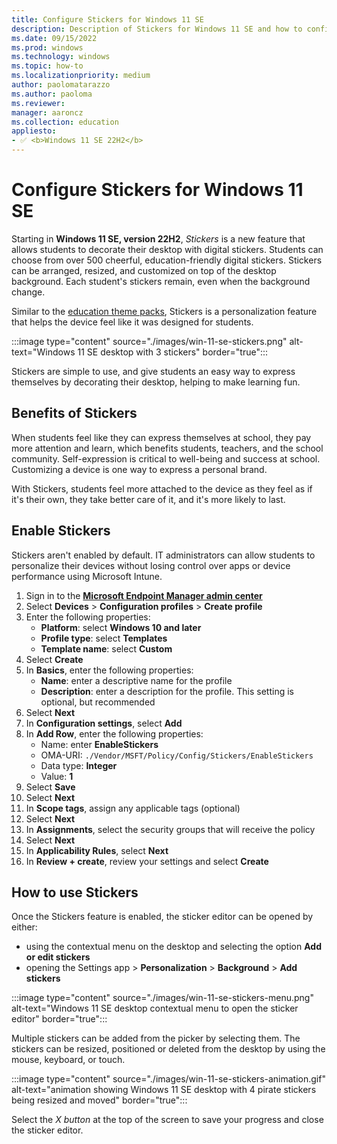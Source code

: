 ```yaml
---
title: Configure Stickers for Windows 11 SE
description: Description of Stickers for Windows 11 SE and how to configure them via MDM
ms.date: 09/15/2022
ms.prod: windows
ms.technology: windows
ms.topic: how-to
ms.localizationpriority: medium
author: paolomatarazzo
ms.author: paoloma
ms.reviewer:
manager: aaroncz
ms.collection: education
appliesto:
- ✅ <b>Windows 11 SE 22H2</b>
---
```


# Configure Stickers for Windows 11 SE

Starting in **Windows 11 SE, version 22H2**, *Stickers* is a new feature that allows students to decorate their desktop with digital stickers. Students can choose from over 500 cheerful, education-friendly digital stickers. Stickers can be arranged, resized, and customized on top of the desktop background. Each student's stickers remain, even when the background change.

Similar to the [education theme packs](edu-themes.md), Stickers is a personalization feature that helps the device feel like it was designed for students.

:::image type="content" source="./images/win-11-se-stickers.png" alt-text="Windows 11 SE desktop with 3 stickers" border="true":::

Stickers are simple to use, and give students an easy way to express themselves by decorating their desktop, helping to make learning fun.

## Benefits of Stickers

When students feel like they can express themselves at school, they pay more attention and learn, which benefits students, teachers, and the school community. Self-expression is critical to well-being and success at school. Customizing a device is one way to express a personal brand.

With Stickers, students feel more attached to the device as they feel as if it's their own, they take better care of it, and it's more likely to last.

## Enable Stickers

Stickers aren't enabled by default. IT administrators can allow students to personalize their devices without losing control over apps or device performance using Microsoft Intune.

1. Sign in to the <a href="https://endpoint.microsoft.com/" target="_blank"><b>Microsoft Endpoint Manager admin center</b></a>
1. Select **Devices** > **Configuration profiles** > **Create profile**
1. Enter the following properties:
    - **Platform**: select **Windows 10 and later**
    - **Profile type**: select **Templates**
    - **Template name**: select **Custom**
1. Select **Create**
1. In **Basics**, enter the following properties:
    - **Name**: enter a descriptive name for the profile
    - **Description**: enter a description for the profile. This setting is optional, but recommended
1. Select **Next**
1. In **Configuration settings**, select **Add**
1. In **Add Row**, enter the following properties:
    - Name: enter **EnableStickers**
    - OMA-URI: `./Vendor/MSFT/Policy/Config/Stickers/EnableStickers`
    - Data type: **Integer**
    - Value: **1**
1. Select **Save**
1. Select **Next**
1. In **Scope tags**, assign any applicable tags (optional)
1. Select **Next**
1. In **Assignments**, select the security groups that will receive the policy
1. Select **Next**
1. In **Applicability Rules**, select **Next**
1. In **Review + create**, review your settings and select **Create**

## How to use Stickers

Once the Stickers feature is enabled, the sticker editor can be opened by either:

- using the contextual menu on the desktop and selecting the option **Add or edit stickers**
- opening the Settings app > **Personalization** > **Background** > **Add stickers**

:::image type="content" source="./images/win-11-se-stickers-menu.png" alt-text="Windows 11 SE desktop contextual menu to open the sticker editor" border="true":::

Multiple stickers can be added from the picker by selecting them. The stickers can be resized, positioned or deleted from the desktop by using the mouse, keyboard, or touch.

:::image type="content" source="./images/win-11-se-stickers-animation.gif" alt-text="animation showing Windows 11 SE desktop with 4 pirate stickers being resized and moved" border="true":::

Select the *X button* at the top of the screen to save your progress and close the sticker editor.

